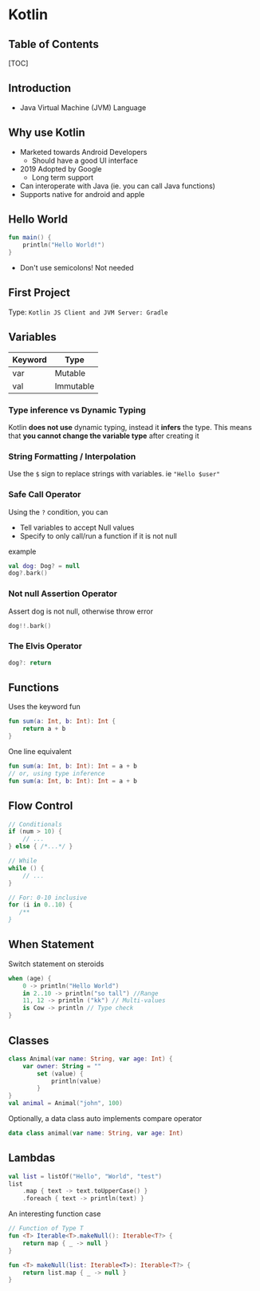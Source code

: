 # Kotlin 

## Table of Contents

[TOC]

## Introduction

- Java Virtual Machine (JVM) Language

## Why use Kotlin

- Marketed towards Android Developers 
  - Should have a good UI interface
- 2019 Adopted by Google
  - Long term support
- Can interoperate with Java (ie. you can call Java functions)
- Supports native for android and apple

## Hello World

```kotlin
fun main() {
    println("Hello World!")
}
```

- Don't use semicolons! Not needed

## First Project

Type: `Kotlin JS Client and JVM Server: Gradle`

## Variables

| Keyword | Type      |
| ------- | --------- |
| var     | Mutable   |
| val     | Immutable |

 ### Type inference vs Dynamic Typing

Kotlin **does not use** dynamic typing, instead it **infers** the type. This means that **you cannot change the variable type** after creating it

### String Formatting / Interpolation

Use the `$` sign to replace strings with variables. ie `"Hello $user"`

### Safe Call Operator

Using the `?` condition, you can 

- Tell variables to accept Null values
- Specify to only call/run a function if it is not null

example 

```kotlin
val dog: Dog? = null
dog?.bark()
```

### Not null Assertion Operator

Assert dog is not null, otherwise throw error

```kotlin
dog!!.bark() 
```

### The Elvis Operator

```kotlin
dog?: return
```



## Functions

Uses the keyword fun

```kotlin
fun sum(a: Int, b: Int): Int {
    return a + b
}
```

One line equivalent

```kotlin
fun sum(a: Int, b: Int): Int = a + b 
// or, using type inference
fun sum(a: Int, b: Int): Int = a + b 
```

## Flow Control

```kotlin
// Conditionals
if (num > 10) {
    // ...
} else { /*...*/ }

// While
while () {
    // ...
}

// For: 0-10 inclusive
for (i in 0..10) {
   /**
}
```

## When Statement

Switch statement on steroids

```kotlin
when (age) {
    0 -> println("Hello World")
    in 2..10 -> println("so tall") //Range
    11, 12 -> println ("kk") // Multi-values
    is Cow -> println // Type check
}
```

## Classes

```kotlin
class Animal(var name: String, var age: Int) {
    var owner: String = ""
    	set (value) { 
        	println(value)
        }
} 
val animal = Animal("john", 100)
```

Optionally, a data class auto implements compare operator

```kotlin
data class animal(var name: String, var age: Int)
```

## Lambdas

```kotlin
val list = listOf("Hello", "World", "test")
list
	.map { text -> text.toUpperCase() }
	.foreach { text -> println(text) } 
```

An interesting function case

```kotlin
// Function of Type T
fun <T> Iterable<T>.makeNull(): Iterable<T?> {
    return map { _ -> null }
}

fun <T> makeNull(list: Iterable<T>): Iterable<T?> {
 	return list.map { _ -> null }   
}
```

